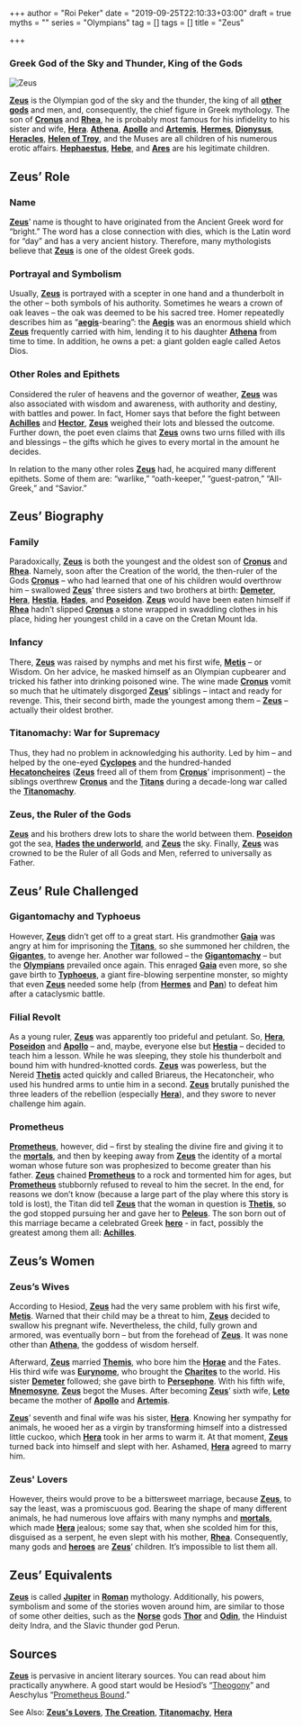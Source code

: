+++
author = "Roi Peker"
date = "2019-09-25T22:10:33+03:00"
draft = true
myths = ""
series = "Olympians"
tag = []
tags = []
title = "Zeus"

+++

### Greek God of the Sky and Thunder, King of the Gods

![Zeus](https://www.greekmythology.com/images/mythology/zeus_1.jpg)

[**Zeus**](https://www.greekmythology.com/Olympians/Zeus/zeus.html "Zeus") is the Olympian god of the sky and the thunder, the king of all [**other gods**](https://www.greekmythology.com/Other_Gods/other_gods.html "Other Gods") and men, and, consequently, the chief figure in Greek mythology. The son of [**Cronus**](https://www.greekmythology.com/Titans/Cronus/cronus.html "Cronus") and [**Rhea**](https://www.greekmythology.com/Titans/Rhea/rhea.html "Rhea"), he is probably most famous for his infidelity to his sister and wife, [**Hera**](https://www.greekmythology.com/Olympians/Hera/hera.html "Hera"). [**Athena**](https://www.greekmythology.com/Olympians/Athena/athena.html "Athena"), [**Apollo**](https://www.greekmythology.com/Olympians/Apollo/apollo.html "Apollo") and [**Artemis**](https://www.greekmythology.com/Olympians/Artemis/artemis.html "Artemis"), [**Hermes**](https://www.greekmythology.com/Olympians/Hermes/hermes.html "Hermes"), [**Dionysus**](https://www.greekmythology.com/Other_Gods/Dionysus/dionysus.html "Dionysus"), [**Heracles**](https://www.greekmythology.com/Myths/Heroes/Heracles/heracles.html "Heracles"), [**Helen of Troy**](https://www.greekmythology.com/Myths/Mortals/Helen/helen.html "Helen of Troy"), and the Muses are all children of his numerous erotic affairs. [**Hephaestus**](https://www.greekmythology.com/Olympians/Hephaestus/hephaestus.html "Hephaestus"), [**Hebe**](https://www.greekmythology.com/Other_Gods/Hebe/hebe.html "Hebe"), and [**Ares**](https://www.greekmythology.com/Olympians/Aris/aris.html "Ares") are his legitimate children.

## **Zeus’ Role**

### **Name**

[**Zeus**](https://www.greekmythology.com/Olympians/Zeus/zeus.html "Zeus")’ name is thought to have originated from the Ancient Greek word for “bright.” The word has a close connection with dies, which is the Latin word for “day” and has a very ancient history. Therefore, many mythologists believe that [**Zeus**](https://www.greekmythology.com/Olympians/Zeus/zeus.html "Zeus") is one of the oldest Greek gods.

### **Portrayal and Symbolism**

Usually, [**Zeus**](https://www.greekmythology.com/Olympians/Zeus/zeus.html "Zeus") is portrayed with a scepter in one hand and a thunderbolt in the other – both symbols of his authority. Sometimes he wears a crown of oak leaves – the oak was deemed to be his sacred tree. Homer repeatedly describes him as “[**aegis**](https://www.greekmythology.com/Myths/Elements/Aegis/aegis.html "Aegis")-bearing”: the [**Aegis**](https://www.greekmythology.com/Myths/Elements/Aegis/aegis.html "Aegis") was an enormous shield which [**Zeus**](https://www.greekmythology.com/Olympians/Zeus/zeus.html "Zeus") frequently carried with him, lending it to his daughter [**Athena**](https://www.greekmythology.com/Olympians/Athena/athena.html "Athena") from time to time. In addition, he owns a pet: a giant golden eagle called Aetos Dios.

### **Other Roles and Epithets**

Considered the ruler of heavens and the governor of weather, [**Zeus**](https://www.greekmythology.com/Olympians/Zeus/zeus.html "Zeus") was also associated with wisdom and awareness, with authority and destiny, with battles and power. In fact, Homer says that before the fight between [**Achilles**](https://www.greekmythology.com/Myths/Heroes/Achilles/achilles.html "Achilles") and [**Hector**](https://www.greekmythology.com/Myths/Mortals/Hector/hector.html "Hector"), [**Zeus**](https://www.greekmythology.com/Olympians/Zeus/zeus.html "Zeus") weighed their lots and blessed the outcome. Further down, the poet even claims that [**Zeus**](https://www.greekmythology.com/Olympians/Zeus/zeus.html "Zeus") owns two urns filled with ills and blessings – the gifts which he gives to every mortal in the amount he decides.

In relation to the many other roles [**Zeus**](https://www.greekmythology.com/Olympians/Zeus/zeus.html "Zeus") had, he acquired many different epithets. Some of them are: “warlike,” “oath-keeper,” “guest-patron,” “All-Greek,” and “Savior.”

## **Zeus’ Biography**

### **Family**

Paradoxically, [**Zeus**](https://www.greekmythology.com/Olympians/Zeus/zeus.html "Zeus") is both the youngest and the oldest son of [**Cronus**](https://www.greekmythology.com/Titans/Cronus/cronus.html "Cronus") and [**Rhea**](https://www.greekmythology.com/Titans/Rhea/rhea.html "Rhea"). Namely, soon after the Creation of the world, the then-ruler of the Gods [**Cronus**](https://www.greekmythology.com/Titans/Cronus/cronus.html "Cronus") – who had learned that one of his children would overthrow him – swallowed [**Zeus**](https://www.greekmythology.com/Olympians/Zeus/zeus.html "Zeus")’ three sisters and two brothers at birth: [**Demeter**](https://www.greekmythology.com/Other_Gods/Demeter/demeter.html "Demeter"), [**Hera**](https://www.greekmythology.com/Olympians/Hera/hera.html "Hera"), [**Hestia**](https://www.greekmythology.com/Olympians/Hestia/hestia.html "Hestia"), [**Hades**](https://www.greekmythology.com/Olympians/Hades/hades.html "Hades"), and [**Poseidon**](https://www.greekmythology.com/Olympians/Poseidon/poseidon.html "Poseidon"). [**Zeus**](https://www.greekmythology.com/Olympians/Zeus/zeus.html "Zeus") would have been eaten himself if [**Rhea**](https://www.greekmythology.com/Titans/Rhea/rhea.html "Rhea") hadn’t slipped [**Cronus**](https://www.greekmythology.com/Titans/Cronus/cronus.html "Cronus") a stone wrapped in swaddling clothes in his place, hiding her youngest child in a cave on the Cretan Mount Ida.

### **Infancy**

There, [**Zeus**](https://www.greekmythology.com/Olympians/Zeus/zeus.html "Zeus") was raised by nymphs and met his first wife, [**Metis**](https://www.greekmythology.com/Titans/Metis/metis.html "Metis") – or Wisdom. On her advice, he masked himself as an Olympian cupbearer and tricked his father into drinking poisoned wine. The wine made [**Cronus**](https://www.greekmythology.com/Titans/Cronus/cronus.html "Cronus") vomit so much that he ultimately disgorged [**Zeus**](https://www.greekmythology.com/Olympians/Zeus/zeus.html "Zeus")’ siblings – intact and ready for revenge. This, their second birth, made the youngest among them – [**Zeus**](https://www.greekmythology.com/Olympians/Zeus/zeus.html "Zeus") – actually their oldest brother.

### **Titanomachy: War for Supremacy**

Thus, they had no problem in acknowledging his authority. Led by him – and helped by the one-eyed [**Cyclopes**](https://www.greekmythology.com/Myths/Creatures/Cyclopes/cyclopes.html "Cyclopes") and the hundred-handed [**Hecatoncheires**](https://www.greekmythology.com/Myths/Creatures/Hecatoncheires/hecatoncheires.html "Hecatoncheires") ([**Zeus**](https://www.greekmythology.com/Olympians/Zeus/zeus.html "Zeus") freed all of them from [**Cronus**](https://www.greekmythology.com/Titans/Cronus/cronus.html "Cronus")’ imprisonment) – the siblings overthrew [**Cronus**](https://www.greekmythology.com/Titans/Cronus/cronus.html "Cronus") and the [**Titans**](https://www.greekmythology.com/Titans/titans.html "Titans") during a decade-long war called the [**Titanomachy**](https://www.greekmythology.com/Myths/The_Myths/Titanomachy/titanomachy.html "Titanomachy").

### **Zeus, the Ruler of the Gods**

[**Zeus**](https://www.greekmythology.com/Olympians/Zeus/zeus.html "Zeus") and his brothers drew lots to share the world between them. [**Poseidon**](https://www.greekmythology.com/Olympians/Poseidon/poseidon.html "Poseidon") got the sea, [**Hades**](https://www.greekmythology.com/Olympians/Hades/hades.html "Hades") [**the underworld**](https://www.greekmythology.com/Myths/Places/The_Underworld/the_underworld.html "The Underworld"), and [**Zeus**](https://www.greekmythology.com/Olympians/Zeus/zeus.html "Zeus") the sky. Finally, [**Zeus**](https://www.greekmythology.com/Olympians/Zeus/zeus.html "Zeus") was crowned to be the Ruler of all Gods and Men, referred to universally as Father.

## **Zeus’ Rule Challenged**

### **Gigantomachy and Typhoeus**

However, [**Zeus**](https://www.greekmythology.com/Olympians/Zeus/zeus.html "Zeus") didn’t get off to a great start. His grandmother [**Gaia**](https://www.greekmythology.com/Other_Gods/Gaea/gaea.html "Gaea") was angry at him for imprisoning the [**Titans**](https://www.greekmythology.com/Titans/titans.html "Titans"), so she summoned her children, the [**Gigantes**](https://www.greekmythology.com/Myths/Gigantes/gigantes.html "Gigantes"), to avenge her. Another war followed – the [**Gigantomachy**](https://www.greekmythology.com/Myths/The_Myths/Gigantomachy/gigantomachy.html "Gigantomachy") – but the [**Olympians**](https://www.greekmythology.com/Olympians/olympians.html "Olympians") prevailed once again. This enraged [**Gaia**](https://www.greekmythology.com/Other_Gods/Gaea/gaea.html "Gaea") even more, so she gave birth to [**Typhoeus**](https://www.greekmythology.com/Other_Gods/Typhoeus/typhoeus.html "Typhoeus"), a giant fire-blowing serpentine monster, so mighty that even [**Zeus**](https://www.greekmythology.com/Olympians/Zeus/zeus.html "Zeus") needed some help (from [**Hermes**](https://www.greekmythology.com/Olympians/Hermes/hermes.html "Hermes") and [**Pan**](https://www.greekmythology.com/Other_Gods/Pan/pan.html "Pan")) to defeat him after a cataclysmic battle.

### **Filial Revolt**

As a young ruler, [**Zeus**](https://www.greekmythology.com/Olympians/Zeus/zeus.html "Zeus") was apparently too prideful and petulant. So, [**Hera**](https://www.greekmythology.com/Olympians/Hera/hera.html "Hera"), [**Poseidon**](https://www.greekmythology.com/Olympians/Poseidon/poseidon.html "Poseidon") and [**Apollo**](https://www.greekmythology.com/Olympians/Apollo/apollo.html "Apollo") – and, maybe, everyone else but [**Hestia**](https://www.greekmythology.com/Olympians/Hestia/hestia.html "Hestia") – decided to teach him a lesson. While he was sleeping, they stole his thunderbolt and bound him with hundred-knotted cords. [**Zeus**](https://www.greekmythology.com/Olympians/Zeus/zeus.html "Zeus") was powerless, but the Nereid [**Thetis**](https://www.greekmythology.com/Other_Gods/Minor_Gods/Thetis/thetis.html "Thetis") acted quickly and called Briareus, the Hecatoncheir, who used his hundred arms to untie him in a second. [**Zeus**](https://www.greekmythology.com/Olympians/Zeus/zeus.html "Zeus") brutally punished the three leaders of the rebellion (especially [**Hera**](https://www.greekmythology.com/Olympians/Hera/hera.html "Hera")), and they swore to never challenge him again.

### **Prometheus**

[**Prometheus**](https://www.greekmythology.com/Titans/Prometheus/prometheus.html "Prometheus"), however, did – first by stealing the divine fire and giving it to the [**mortals**](https://www.greekmythology.com/Myths/Mortals/mortals.html "Mortals"), and then by keeping away from [**Zeus**](https://www.greekmythology.com/Olympians/Zeus/zeus.html "Zeus") the identity of a mortal woman whose future son was prophesized to become greater than his father. [**Zeus**](https://www.greekmythology.com/Olympians/Zeus/zeus.html "Zeus") chained [**Prometheus**](https://www.greekmythology.com/Titans/Prometheus/prometheus.html "Prometheus") to a rock and tormented him for ages, but [**Prometheus**](https://www.greekmythology.com/Titans/Prometheus/prometheus.html "Prometheus") stubbornly refused to reveal to him the secret. In the end, for reasons we don’t know (because a large part of the play where this story is told is lost), the Titan did tell [**Zeus**](https://www.greekmythology.com/Olympians/Zeus/zeus.html "Zeus") that the woman in question is [**Thetis**](https://www.greekmythology.com/Other_Gods/Minor_Gods/Thetis/thetis.html "Thetis"), so the god stopped pursuing her and gave her to [**Peleus**](https://www.greekmythology.com/Myths/Heroes/Peleus/peleus.html "Peleus"). The son born out of this marriage became a celebrated Greek [**hero**](https://www.greekmythology.com/Myths/Mortals/Hero/hero.html "Hero") - in fact, possibly the greatest among them all: [**Achilles**](https://www.greekmythology.com/Myths/Heroes/Achilles/achilles.html "Achilles").

## **Zeus’s Women**

### **Zeus’s Wives**

According to Hesiod, [**Zeus**](https://www.greekmythology.com/Olympians/Zeus/zeus.html "Zeus") had the very same problem with his first wife, [**Metis**](https://www.greekmythology.com/Titans/Metis/metis.html "Metis"). Warned that their child may be a threat to him, [**Zeus**](https://www.greekmythology.com/Olympians/Zeus/zeus.html "Zeus") decided to swallow his pregnant wife. Nevertheless, the child, fully grown and armored, was eventually born – but from the forehead of [**Zeus**](https://www.greekmythology.com/Olympians/Zeus/zeus.html "Zeus"). It was none other than [**Athena**](https://www.greekmythology.com/Olympians/Athena/athena.html "Athena"), the goddess of wisdom herself.

Afterward, [**Zeus**](https://www.greekmythology.com/Olympians/Zeus/zeus.html "Zeus") married [**Themis**](https://www.greekmythology.com/Titans/Themis/themis.html "Themis"), who bore him the [**Horae**](https://www.greekmythology.com/Other_Gods/Horae/horae.html "Horae") and the Fates. His third wife was [**Eurynome**](https://www.greekmythology.com/Titans/Eurynome/eurynome.html "Eurynome"), who brought the [**Charites**](https://www.greekmythology.com/Other_Gods/The_Graces/the_graces.html "The Graces") to the world. His sister [**Demeter**](https://www.greekmythology.com/Other_Gods/Demeter/demeter.html "Demeter") followed; she gave birth to [**Persephone**](https://www.greekmythology.com/Other_Gods/Persephone/persephone.html "Persephone"). With his fifth wife, [**Mnemosyne**](https://www.greekmythology.com/Titans/Mnemosyne_/mnemosyne_.html "Mnemosyne"), [**Zeus**](https://www.greekmythology.com/Olympians/Zeus/zeus.html "Zeus") begot the Muses. After becoming [**Zeus**](https://www.greekmythology.com/Olympians/Zeus/zeus.html "Zeus")’ sixth wife, [**Leto**](https://www.greekmythology.com/Myths/The_Myths/Zeus's_Lovers/Leto/leto.html "Leto") became the mother of [**Apollo**](https://www.greekmythology.com/Olympians/Apollo/apollo.html "Apollo") and [**Artemis**](https://www.greekmythology.com/Olympians/Artemis/artemis.html "Artemis").

[**Zeus**](https://www.greekmythology.com/Olympians/Zeus/zeus.html "Zeus")’ seventh and final wife was his sister, [**Hera**](https://www.greekmythology.com/Olympians/Hera/hera.html "Hera"). Knowing her sympathy for animals, he wooed her as a virgin by transforming himself into a distressed little cuckoo, which [**Hera**](https://www.greekmythology.com/Olympians/Hera/hera.html "Hera") took in her arms to warm it. At that moment, [**Zeus**](https://www.greekmythology.com/Olympians/Zeus/zeus.html "Zeus") turned back into himself and slept with her. Ashamed, [**Hera**](https://www.greekmythology.com/Olympians/Hera/hera.html "Hera") agreed to marry him.

### **Zeus' Lovers**

However, theirs would prove to be a bittersweet marriage, because [**Zeus**](https://www.greekmythology.com/Olympians/Zeus/zeus.html "Zeus"), to say the least, was a promiscuous god. Bearing the shape of many different animals, he had numerous love affairs with many nymphs and [**mortals**](https://www.greekmythology.com/Myths/Mortals/mortals.html "Mortals"), which made [**Hera**](https://www.greekmythology.com/Olympians/Hera/hera.html "Hera") jealous; some say that, when she scolded him for this, disguised as a serpent, he even slept with his mother, [**Rhea**](https://www.greekmythology.com/Titans/Rhea/rhea.html "Rhea"). Consequently, many gods and [**heroes**](https://www.greekmythology.com/Myths/Heroes/heroes.html "Heroes") are [**Zeus**](https://www.greekmythology.com/Olympians/Zeus/zeus.html "Zeus")’ children. It’s impossible to list them all.

## **Zeus’ Equivalents**

[**Zeus**](https://www.greekmythology.com/Olympians/Zeus/zeus.html "Zeus") is called [**Jupiter**](https://www.greekmythology.com/Myths/Planets/Jupiter/jupiter.html "Jupiter") in [**Roman**](https://www.greekmythology.com/Myths/Roman/roman.html "Roman") mythology. Additionally, his powers, symbolism and some of the stories woven around him, are similar to those of some other deities, such as the [**Norse**](https://www.greekmythology.com/Myths/Norse/norse.html "Norse") gods [**Thor**](https://www.greekmythology.com/Myths/Norse/Thor/thor.html "Thor") and [**Odin**](https://www.greekmythology.com/Myths/Norse/Odin/odin.html "Odin"), the Hinduist deity Indra, and the Slavic thunder god Perun.

## **Sources**

[**Zeus**](https://www.greekmythology.com/Olympians/Zeus/zeus.html "Zeus") is pervasive in ancient literary sources. You can read about him practically anywhere. A good start would be Hesiod’s “[Theogony](http://www.perseus.tufts.edu/hopper/text?doc=Perseus:text:1999.01.0130)” and Aeschylus “[Prometheus Bound](http://www.perseus.tufts.edu/hopper/text?doc=Perseus:text:1999.01.0010).”

See Also: [**Zeus's Lovers**](https://www.greekmythology.com/Myths/The_Myths/Zeus's_Lovers/zeus's_lovers.html "Zeus's Lovers"), [**The Creation**](https://www.greekmythology.com/Myths/The_Myths/The_Creation/the_creation.html "The Creation"), [**Titanomachy**](https://www.greekmythology.com/Myths/The_Myths/Titanomachy/titanomachy.html "Titanomachy"), [**Hera**](https://www.greekmythology.com/Olympians/Hera/hera.html "Hera")